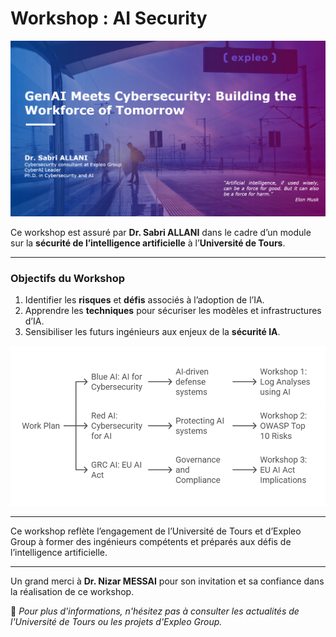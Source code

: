 # Workshop : AI Security

![AI Security](img2.png)

Ce workshop est assuré par **Dr. Sabri ALLANI** dans le cadre d’un module sur la **sécurité de l’intelligence artificielle** à l’**Université de Tours**.

---

### Objectifs du Workshop
1. Identifier les **risques** et **défis** associés à l’adoption de l’IA.
2. Apprendre les **techniques** pour sécuriser les modèles et infrastructures d’IA.
3. Sensibiliser les futurs ingénieurs aux enjeux de la **sécurité IA**.

![Work Plan](Img3.png)

---

Ce workshop reflète l’engagement de l’Université de Tours et d’Expleo Group à former des ingénieurs compétents et préparés aux défis de l’intelligence artificielle.

---

Un grand merci à **Dr. Nizar MESSAI** pour son invitation et sa confiance dans la réalisation de ce workshop.

📌 *Pour plus d'informations, n'hésitez pas à consulter les actualités de l'Université de Tours ou les projets d'Expleo Group.*
